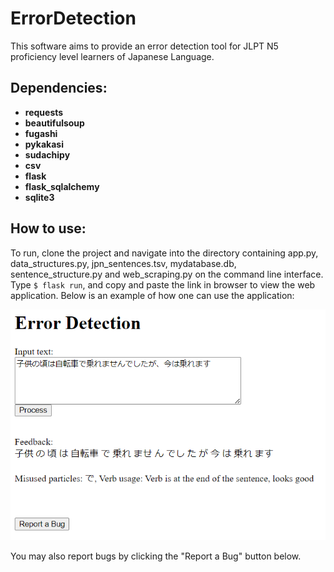 # ErrorDetection

This software aims to provide an error detection tool for JLPT N5 proficiency level learners of Japanese Language.

## Dependencies:

* **requests**
* **beautifulsoup**
* **fugashi**
* **pykakasi**
* **sudachipy**
* **csv**
* **flask**
* **flask_sqlalchemy**
*  **sqlite3**

## How to use:
To run, clone the project and navigate into the directory containing app.py, data_structures.py, jpn_sentences.tsv, mydatabase.db, sentence_structure.py and web_scraping.py on the command line interface. Type ```$ flask run```, and copy and paste the link in browser to view the web application. Below is an example of how one can use the application:

![User Interface](/results.png)

You may also report bugs by clicking the "Report a Bug" button below.
